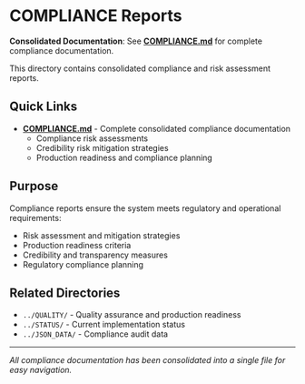 # COMPLIANCE Reports

**Consolidated Documentation**: See **[COMPLIANCE.md](./COMPLIANCE.md)** for complete compliance documentation.

This directory contains consolidated compliance and risk assessment reports.

## Quick Links

- **[COMPLIANCE.md](./COMPLIANCE.md)** - Complete consolidated compliance documentation
  - Compliance risk assessments
  - Credibility risk mitigation strategies
  - Production readiness and compliance planning

## Purpose

Compliance reports ensure the system meets regulatory and operational requirements:
- Risk assessment and mitigation strategies
- Production readiness criteria
- Credibility and transparency measures
- Regulatory compliance planning

## Related Directories

- `../QUALITY/` - Quality assurance and production readiness
- `../STATUS/` - Current implementation status
- `../JSON_DATA/` - Compliance audit data

---

*All compliance documentation has been consolidated into a single file for easy navigation.*
